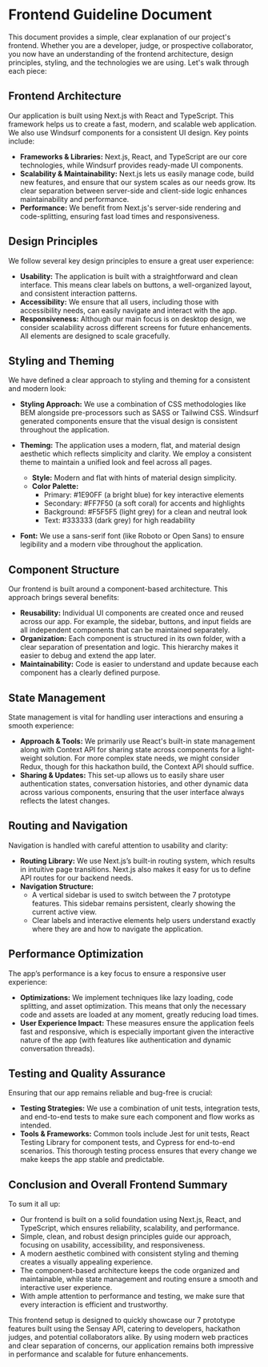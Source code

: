 # Frontend Guideline Document

This document provides a simple, clear explanation of our project's frontend. Whether you are a developer, judge, or prospective collaborator, you now have an understanding of the frontend architecture, design principles, styling, and the technologies we are using. Let's walk through each piece:

## Frontend Architecture

Our application is built using Next.js with React and TypeScript. This framework helps us to create a fast, modern, and scalable web application. We also use Windsurf components for a consistent UI design. Key points include:

- **Frameworks & Libraries:** Next.js, React, and TypeScript are our core technologies, while Windsurf provides ready-made UI components.
- **Scalability & Maintainability:** Next.js lets us easily manage code, build new features, and ensure that our system scales as our needs grow. Its clear separation between server-side and client-side logic enhances maintainability and performance.
- **Performance:** We benefit from Next.js's server-side rendering and code-splitting, ensuring fast load times and responsiveness.

## Design Principles

We follow several key design principles to ensure a great user experience:

- **Usability:** The application is built with a straightforward and clean interface. This means clear labels on buttons, a well-organized layout, and consistent interaction patterns.
- **Accessibility:** We ensure that all users, including those with accessibility needs, can easily navigate and interact with the app.
- **Responsiveness:** Although our main focus is on desktop design, we consider scalability across different screens for future enhancements. All elements are designed to scale gracefully.

## Styling and Theming

We have defined a clear approach to styling and theming for a consistent and modern look:

- **Styling Approach:** We use a combination of CSS methodologies like BEM alongside pre-processors such as SASS or Tailwind CSS. Windsurf generated components ensure that the visual design is consistent throughout the application.
- **Theming:** The application uses a modern, flat, and material design aesthetic which reflects simplicity and clarity. We employ a consistent theme to maintain a unified look and feel across all pages.

  - **Style:** Modern and flat with hints of material design simplicity.
  - **Color Palette:**
    - Primary: #1E90FF (a bright blue) for key interactive elements
    - Secondary: #FF7F50 (a soft coral) for accents and highlights
    - Background: #F5F5F5 (light grey) for a clean and neutral look
    - Text: #333333 (dark grey) for high readability
  
- **Font:** We use a sans-serif font (like Roboto or Open Sans) to ensure legibility and a modern vibe throughout the application.

## Component Structure

Our frontend is built around a component-based architecture. This approach brings several benefits:

- **Reusability:** Individual UI components are created once and reused across our app. For example, the sidebar, buttons, and input fields are all independent components that can be maintained separately.
- **Organization:** Each component is structured in its own folder, with a clear separation of presentation and logic. This hierarchy makes it easier to debug and extend the app later.
- **Maintainability:** Code is easier to understand and update because each component has a clearly defined purpose.

## State Management

State management is vital for handling user interactions and ensuring a smooth experience:

- **Approach & Tools:** We primarily use React's built-in state management along with Context API for sharing state across components for a light-weight solution. For more complex state needs, we might consider Redux, though for this hackathon build, the Context API should suffice.
- **Sharing & Updates:** This set-up allows us to easily share user authentication states, conversation histories, and other dynamic data across various components, ensuring that the user interface always reflects the latest changes.

## Routing and Navigation

Navigation is handled with careful attention to usability and clarity:

- **Routing Library:** We use Next.js’s built-in routing system, which results in intuitive page transitions. Next.js also makes it easy for us to define API routes for our backend needs.
- **Navigation Structure:**
  - A vertical sidebar is used to switch between the 7 prototype features. This sidebar remains persistent, clearly showing the current active view.
  - Clear labels and interactive elements help users understand exactly where they are and how to navigate the application.

## Performance Optimization

The app’s performance is a key focus to ensure a responsive user experience:

- **Optimizations:** We implement techniques like lazy loading, code splitting, and asset optimization. This means that only the necessary code and assets are loaded at any moment, greatly reducing load times.
- **User Experience Impact:** These measures ensure the application feels fast and responsive, which is especially important given the interactive nature of the app (with features like authentication and dynamic conversation threads).

## Testing and Quality Assurance

Ensuring that our app remains reliable and bug-free is crucial:

- **Testing Strategies:** We use a combination of unit tests, integration tests, and end-to-end tests to make sure each component and flow works as intended.
- **Tools & Frameworks:** Common tools include Jest for unit tests, React Testing Library for component tests, and Cypress for end-to-end scenarios. This thorough testing process ensures that every change we make keeps the app stable and predictable.

## Conclusion and Overall Frontend Summary

To sum it all up:

- Our frontend is built on a solid foundation using Next.js, React, and TypeScript, which ensures reliability, scalability, and performance.
- Simple, clean, and robust design principles guide our approach, focusing on usability, accessibility, and responsiveness.
- A modern aesthetic combined with consistent styling and theming creates a visually appealing experience.
- The component-based architecture keeps the code organized and maintainable, while state management and routing ensure a smooth and interactive user experience.
- With ample attention to performance and testing, we make sure that every interaction is efficient and trustworthy.

This frontend setup is designed to quickly showcase our 7 prototype features built using the Sensay API, catering to developers, hackathon judges, and potential collaborators alike. By using modern web practices and clear separation of concerns, our application remains both impressive in performance and scalable for future enhancements.